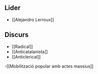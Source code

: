 ## Lider

- [[Alejandro Lerroux]]

## Discurs

- [[Radical]]
- [[Anticatalanista]]
- [[Anticlerical]]

-[[Mobilització popular amb actes massius]]
